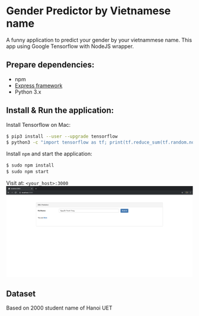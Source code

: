 Gender Predictor by Vietnamese name
===================================

A funny application to predict your gender by your vietnammese name. This app using Google Tensorflow with NodeJS wrapper.

## Prepare dependencies:

- npm
- [Express framework](https://expressjs.com/ "Express framework")
- Python 3.x

## Install & Run the application:
Install Tensorflow on Mac:
```bash
$ pip3 install --user --upgrade tensorflow
$ python3 -c "import tensorflow as tf; print(tf.reduce_sum(tf.random.normal([1000, 1000])))" # verify your installation
```
Install `npm` and start the application:
```bash
$ sudo npm install
$ sudo npm start
```
Visit at:
`<your_host>:3000`
![Screen Shot](https://raw.githubusercontent.com/NgTung/gender_pridictor/master/screen_shot.png "Screen Shot")

## Dataset
Based on 2000 student name of Hanoi UET
